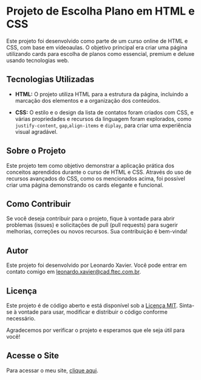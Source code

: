 # Projeto de Escolha Plano em HTML e CSS

Este projeto foi desenvolvido como parte de um curso online de HTML e CSS, com base em vídeoaulas. O objetivo principal era criar uma página utilizando cards para escolha de planos como essencial, premium e deluxe usando tecnologias web.

## Tecnologias Utilizadas

- **HTML:** O projeto utiliza HTML para a estrutura da página, incluindo a marcação dos elementos e a organização dos conteúdos.

- **CSS:** O estilo e o design da lista de contatos foram criados com CSS, e várias propriedades e recursos da linguagem foram explorados, como `justify-content`, `gap`,`align-items` e `diplay`, para criar uma experiência visual agradável.

## Sobre o Projeto

Este projeto tem como objetivo demonstrar a aplicação prática dos conceitos aprendidos durante o curso de HTML e CSS. Através do uso de recursos avançados do CSS, como os mencionados acima, foi possível criar uma página demonstrando os cards elegante e funcional.

## Como Contribuir

Se você deseja contribuir para o projeto, fique à vontade para abrir problemas (issues) e solicitações de pull (pull requests) para sugerir melhorias, correções ou novos recursos. Sua contribuição é bem-vinda!

## Autor

Este projeto foi desenvolvido por Leonardo Xavier. Você pode entrar em contato comigo em leonardo.xavier@cad.ftec.com.br.

## Licença

Este projeto é de código aberto e está disponível sob a [Licença MIT](LICENSE.md). Sinta-se à vontade para usar, modificar e distribuir o código conforme necessário.

Agradecemos por verificar o projeto e esperamos que ele seja útil para você!

## Acesse o Site

Para acessar o meu site, [clique aqui](https://acleoxavier.github.io/ProjetoEscolhaPlano/).
